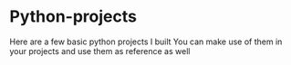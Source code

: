 # Python-projects
Here are  a few basic python projects I built
You can make use of them in your projects and use them as reference as well

